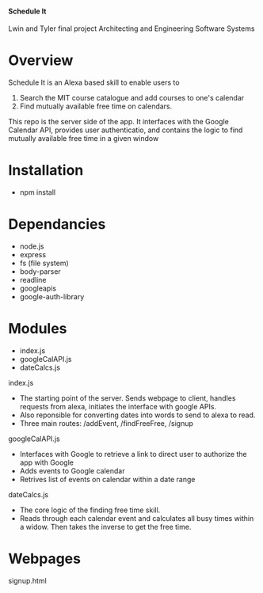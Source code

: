 #### Schedule It  ####
Lwin and Tyler final project
Architecting and Engineering Software Systems

# Overview
Schedule It is an Alexa based skill to enable users to 
1. Search the MIT course catalogue and add courses to one's calendar 
2. Find mutually available free time on calendars. 

This repo is the server side of the app. It interfaces with the Google Calendar API, provides user authenticatio, and contains the logic to find mutually available free time in a given window

# Installation 
- npm install

# Dependancies 
- node.js
- express
- fs (file system)
- body-parser
- readline
- googleapis
- google-auth-library

# Modules
- index.js
- googleCalAPI.js
- dateCalcs.js

index.js
- The starting point of the server. Sends webpage to client, handles requests from alexa, initiates the interface with google APIs.
- Also reponsible for converting dates into words to send to alexa to read. 
- Three main routes: /addEvent, /findFreeFree, /signup

googleCalAPI.js
- Interfaces with Google to retrieve a link to direct user to authorize the app with Google
- Adds events to Google calendar
- Retrives list of events on calendar within a date range

dateCalcs.js
- The core logic of the finding free time skill. 
- Reads through each calendar event and calculates all busy times within a widow. Then takes the inverse to get the free time.  

# Webpages
signup.html
